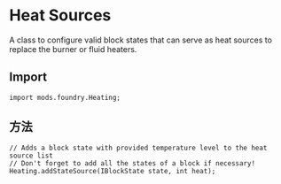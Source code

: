 # Heat Sources

A class to configure valid block states that can serve as heat sources to replace the burner or fluid heaters.

## Import
```zenscript
import mods.foundry.Heating;
```

## 方法
```zenscript
// Adds a block state with provided temperature level to the heat source list
// Don't forget to add all the states of a block if necessary!
Heating.addStateSource(IBlockState state, int heat);
```
